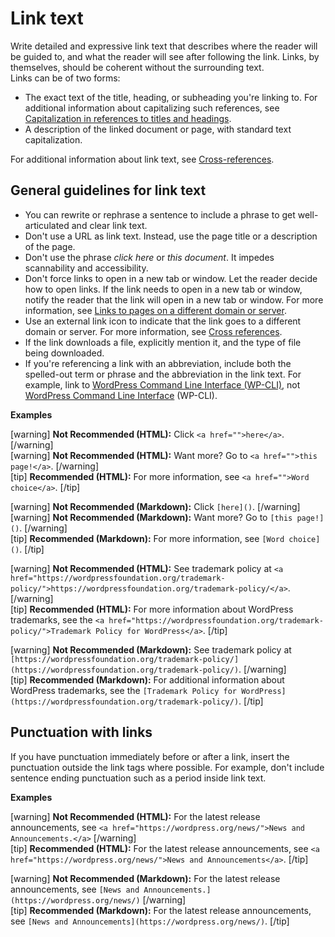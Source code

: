 # Link text

Write detailed and expressive link text that describes where the reader will be guided to, and what the reader will see after following the link. Links, by themselves, should be coherent without the surrounding text.  
Links can be of two forms:
- The exact text of the title, heading, or subheading you're linking to. For additional information about capitalizing such references, see [Capitalization in references to titles and headings]().
- A description of the linked document or page, with standard text capitalization.

For additional information about link text, see [Cross-references]().

## General guidelines for link text

- You can rewrite or rephrase a sentence to include a phrase to get well-articulated and clear link text.
- Don't use a URL as link text. Instead, use the page title or a description of the page.
- Don't use the phrase *click here* or *this document*. It impedes scannability and accessibility.
- Don't force links to open in a new tab or window. Let the reader decide how to open links. If the link needs to open in a new tab or window, notify the reader that the link will open in a new tab or window. For more information, see [Links to pages on a different domain or server]().
- Use an external link icon to indicate that the link goes to a different domain or server. For more information, see [Cross references]().
- If the link downloads a file, explicitly mention it, and the type of file being downloaded.
- If you're referencing a link with an abbreviation, include both the spelled-out term or phrase and the abbreviation in the link text. For example, link to [WordPress Command Line Interface (WP-CLI)](https://make.wordpress.org/cli/), not [WordPress Command Line Interface](https://make.wordpress.org/cli/) (WP-CLI).

**Examples**  

[warning] **Not Recommended (HTML):** Click `<a href="">here</a>`. [/warning]  
[warning] **Not Recommended (HTML):** Want more? Go to `<a href="">this page!</a>`. [/warning]  
[tip] **Recommended (HTML):** For more information, see `<a href="">Word choice</a>`. [/tip]  

[warning] **Not Recommended (Markdown):** Click `[here]()`. [/warning]  
[warning] **Not Recommended (Markdown):** Want more? Go to `[this page!]()`. [/warning]  
[tip] **Recommended (Markdown):** For more information, see `[Word choice]()`. [/tip]  

[warning] **Not Recommended (HTML):** See trademark policy at `<a href="https://wordpressfoundation.org/trademark-policy/">https://wordpressfoundation.org/trademark-policy/</a>`. [/warning]  
[tip] **Recommended (HTML):** For more information about WordPress trademarks, see the `<a href="https://wordpressfoundation.org/trademark-policy/">Trademark Policy for WordPress</a>`. [/tip]  

[warning] **Not Recommended (Markdown):** See trademark policy at `[https://wordpressfoundation.org/trademark-policy/](https://wordpressfoundation.org/trademark-policy/)`. [/warning]  
[tip] **Recommended (Markdown):** For additional information about WordPress trademarks, see the `[Trademark Policy for WordPress](https://wordpressfoundation.org/trademark-policy/)`. [/tip]  

## Punctuation with links

If you have punctuation immediately before or after a link, insert the punctuation outside the link tags where possible. For example, don't include sentence ending punctuation such as a period inside link text.

**Examples**  

[warning] **Not Recommended (HTML):** For the latest release announcements, see `<a href="https://wordpress.org/news/">News and Announcements.</a>` [/warning]  
[tip] **Recommended (HTML):** For the latest release announcements, see `<a href="https://wordpress.org/news/">News and Announcements</a>`. [/tip]  

[warning] **Not Recommended (Markdown):** For the latest release announcements, see `[News and Announcements.](https://wordpress.org/news/)` [/warning]  
[tip] **Recommended (Markdown):** For the latest release announcements, see `[News and Announcements](https://wordpress.org/news/)`. [/tip]  
